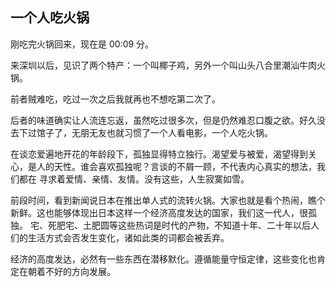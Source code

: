 ## 一个人吃火锅

刚吃完火锅回来，现在是 00:09 分。

来深圳以后，见识了两个特产：一个叫椰子鸡，另外一个叫山头八合里潮汕牛肉火锅。

前者贼难吃，吃过一次之后我就再也不想吃第二次了。

后者的味道确实让人流连忘返，虽然吃过很多次，但是仍然难忍口腹之欲。好久没去下过馆子了，无朋无友也就习惯了一个人看电影，一个人吃火锅。

在谈恋爱遍地开花的年龄段下，孤独显得特立独行。渴望爱与被爱，渴望得到关心，是人的天性。谁会喜欢孤独呢？言谈的不屑一顾，不代表内心真实的想法，我们都在
寻求着爱情、亲情、友情。没有这些，人生寂寞如雪。

前段时间，看到新闻说日本在推出单人式的流转火锅。大家也就是看个热闹，瞧个新鲜。这也能够体现出日本这样一个经济高度发达的国家，我们这一代人，很孤独。
宅、死肥宅、土肥圆等这些热词是时代的产物，不知道十年、二十年以后人们的生活方式会否发生变化，诸如此类的词都会被丢弃。

经济的高度发达，必然有一些东西在潜移默化。遵循能量守恒定律，这些变化也肯定在朝着不好的方向发展。
